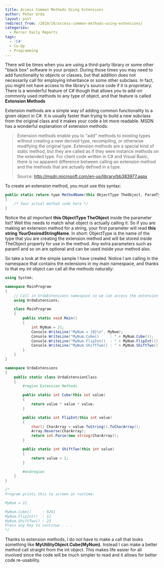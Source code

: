 ```yaml
---
title: Access Common Methods Using Extensions
author: Peter Urda
layout: post
redirect_from: /2010/10/access-common-methods-using-extensions/
categories:
  - Mercer Daily Reports
tags:
  - 'C#'
  - Co-Op
  - Programming
---
```

There will be times when you are using a third-party library or some other "black box" software in your project. During those times you may need to add functionality to objects or classes, but that addition does not necessarily call for employing inheritance or some other subclass. In fact, you might not have access to the library's source code if it is proprietary. There is a wonderful feature of C# though that allows you to add-on commonly used methods to any type of object, and that feature is called **Extension Methods**

Extension methods are a simple way of adding common functionality to a given object in C#. It is usually faster than trying to build a new subclass from the original class and it makes your code a lot more readable. MSDN has a wonderful explanation of extension methods:

> Extension methods enable you to "add" methods to existing types without creating a new derived type, recompiling, or otherwise modifying the original type. Extension methods are a special kind of static method, but they are called as if they were instance methods on the extended type. For client code written in C# and Visual Basic, there is no apparent difference between calling an extension method and the methods that are actually defined in a type.
>
> Source: <a href="http://msdn.microsoft.com/en-us/library/bb383977.aspx" class="external external_icon" target="_blank">http://msdn.microsoft.com/en-us/library/bb383977.aspx</a>

To create an extension method, you must use this syntax:

```csharp
public static return-type MethodName(this ObjectType TheObject, ParamType1 param1, ..., ParamTypeN paramN)
{
    /* Your actual method code here */
}
```

Notice the all important **this ObjectType TheObject** inside the parameter list? Well this needs to match what object is actually calling it. So if you are making an extension method for a string, your first parameter will read **this string YourDesiredStringName**. In short: ObjectType is the name of the type that you are creating the extension method and will be stored inside TheObject property for use in the method. Any extra parameters such as param1 and so on are optional and can be used inside your method also.

So take a look at the simple sample I have created. Notice I am calling in the namespace that contains the extensions in my main namespace, and thanks to that my int object can call all the methods naturally:

```csharp
using System;

namespace MainProgram
{
    // Call in UrdaExtensions namespace so we can access the extension methods
    using UrdaExtensions;

    class MainProgram
    {
        public static void Main()
        {
            int MyNum = 21;
            Console.WriteLine("MyNum = {0}\n", MyNum);
            Console.WriteLine("MyNum.Cube()     : " + MyNum.Cube());
            Console.WriteLine("MyNum.FlipInt()  : " + MyNum.FlipInt());
            Console.WriteLine("MyNum.ShiftTwo() : " + MyNum.ShiftTwo());
        }
    }
}

namespace UrdaExtensions
{
    public static class UrdaExtensionClass
    {
        #region Extension Methods

        public static int Cube(this int value)
        {
            return value * value * value;
        }

        public static int FlipInt(this int value)
        {
            char[] CharArray = value.ToString().ToCharArray();
            Array.Reverse(CharArray);
            return int.Parse(new string(CharArray));
        }

        public static int ShiftTwo(this int value)
        {
            return value + 2;
        }

        #endregion
    }
}

/*
Program prints this to screen at runtime:

MyNum = 21

MyNum.Cube()     : 9261
MyNum.FlipInt()  : 12
MyNum.ShiftTwo() : 23
Press any key to continue . . .
*/
```

Thanks to extension methods, I do not have to make a call that looks something like **MyUtilityObject.Cube(MyNum)**. Instead I can make a better method call straight from the int object. This makes life easier for all involved since the code will be much simpler to read and it allows for better code re-usability.
